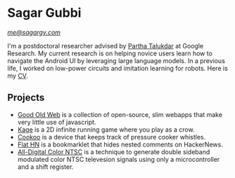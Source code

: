 # Sagar Gubbi
*[me@sagargv.com](mailto:me@sagargv.com)*

I'm a postdoctoral researcher advised by [Partha Talukdar](https://research.google/people/ParthaTalukdar/) at Google Research. My current research is on helping novice users learn how to navigate the Android UI by leveraging large language models. In a previous life, I worked on low-power circuits and imitation learning for robots. Here is my [CV](/static/pdf/sagar_cv2.pdf).

## Projects
- [Good Old Web](https://www.goodoldweb.com) is a collection of open-source, slim webapps that make very little use of javascript.
- [Kage](/kage/) is a 2D infinite running game where you play as a crow.
- [Cookoo](/proj/cookoo/) is a device that keeps track of pressure cooker whistles.
- [Flat HN](/proj/flathn/) is a bookmarklet that hides nested comments on HackerNews.
- [All-Digital Color NTSC](/proj/ntsc/) is a technique to generate double sideband modulated color NTSC televesion signals using only a microcontroller and a shift register.
